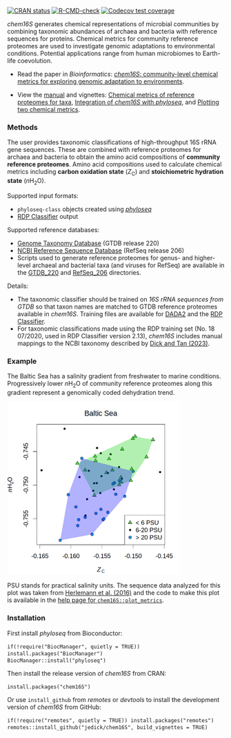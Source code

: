<!-- badges: start -->
[![CRAN status](https://www.r-pkg.org/badges/version/chem16S)](https://CRAN.R-project.org/package=chem16S)
[![R-CMD-check](https://github.com/jedick/chem16S/actions/workflows/R-CMD-check.yaml/badge.svg)](https://github.com/jedick/chem16S/actions/workflows/R-CMD-check.yaml)
[![Codecov test coverage](https://codecov.io/gh/jedick/chem16S/graph/badge.svg)](https://app.codecov.io/gh/jedick/chem16S)
<!-- badges: end -->

*chem16S* generates chemical representations of microbial communities by combining taxonomic abundances of archaea and bacteria with reference sequences for proteins.
Chemical metrics for community reference proteomes are used to investigate genomic adaptations to environmental conditions.
Potential applications range from human microbiomes to Earth-life coevolution.

* Read the paper in *Bioinformatics*: [*chem16S*: community-level chemical metrics for exploring genomic adaptation to environments](https://doi.org/10.1093/bioinformatics/btad564).

* View the [manual](https://chnosz.net/chem16S/manual/) and vignettes: [Chemical metrics of reference proteomes for taxa](https://chnosz.net/chem16S/vignettes/metrics.html), [Integration of *chem16S* with *phyloseq*](https://chnosz.net/chem16S/vignettes/phyloseq.html), and [Plotting two chemical metrics](https://chnosz.net/chem16S/vignettes/plotting.html).

### Methods

The user provides taxonomic classifications of high-throughput 16S rRNA gene sequences.
These are combined with reference proteomes for archaea and bacteria to obtain the amino acid compositions of **community reference proteomes**.
Amino acid compositions used to calculate chemical metrics including **carbon oxidation state** (*Z*<sub>C</sub>) and **stoichiometric hydration state** (*n*H<sub>2</sub>O).

Supported input formats:
* `phyloseq-class` objects created using [*phyloseq*](https://doi.org/doi:10.18129/B9.bioc.phyloseq)
* [RDP Classifier](https://sourceforge.net/projects/rdp-classifier/) output

Supported reference databases:

* [Genome Taxonomy Database](https://gtdb.ecogenomic.org/) (GTDB release 220)
* [NCBI Reference Sequence Database](https://www.ncbi.nlm.nih.gov/refseq/) (RefSeq release 206)
* Scripts used to generate reference proteomes for genus- and higher-level archaeal and bacterial taxa (and viruses for RefSeq) are available in the [GTDB_220](inst/RefDB/GTDB_220) and [RefSeq_206](inst/RefDB/RefSeq_206) directories.

Details:

* The taxonomic classifier should be trained on *16S rRNA sequences from GTDB* so that taxon names are matched to GTDB reference proteomes available in *chem16S*.
Training files are available for [DADA2](https://doi.org/10.5281/zenodo.13984843) and the [RDP Classifier](https://doi.org/10.5281/zenodo.12525163).
* For taxonomic classifications made using the RDP training set (No. 18 07/2020, used in RDP Classifier version 2.13), *chem16S* includes manual mappings to the NCBI taxonomy described by [Dick and Tan (2023)](https://doi.org/10.1007/s00248-022-01988-9).

### Example

The Baltic Sea has a salinity gradient from freshwater to marine conditions.
Progressively lower *n*H<sub>2</sub>O of community reference proteomes along this gradient represent a genomically coded dehydration trend.

<!-- Default image is too big
![chem16S::plot_metrics example: Baltic Sea nH2O-Zc plot](inst/images/plot_metrics.png)
-->
<a href="https://chnosz.net/chem16S/manual/plot_metrics.html"><img src="inst/images/plot_metrics.png" alt="Baltic Sea nH2O-Zc plot (example from chem16S::plot_metrics)" width="400" /></a>

PSU stands for practical salinity units.
The sequence data analyzed for this plot was taken from [Herlemann et al. (2016)](https://doi.org/10.3389/fmicb.2016.01883) and the code to make this plot is available in the [help page for `chem16S::plot_metrics`](https://chnosz.net/chem16S/manual/plot_metrics.html).

### Installation

First install *phyloseq* from Bioconductor:

```
if(!require("BiocManager", quietly = TRUE)) install.packages("BiocManager")
BiocManager::install("phyloseq")
```

Then install the release version of *chem16S* from CRAN:

```
install.packages("chem16S")
```

Or use `install_github` from *remotes* or *devtools* to install the development version of *chem16S* from GitHub:

```
if(!require("remotes", quietly = TRUE)) install.packages("remotes")
remotes::install_github("jedick/chem16S", build_vignettes = TRUE)
```
